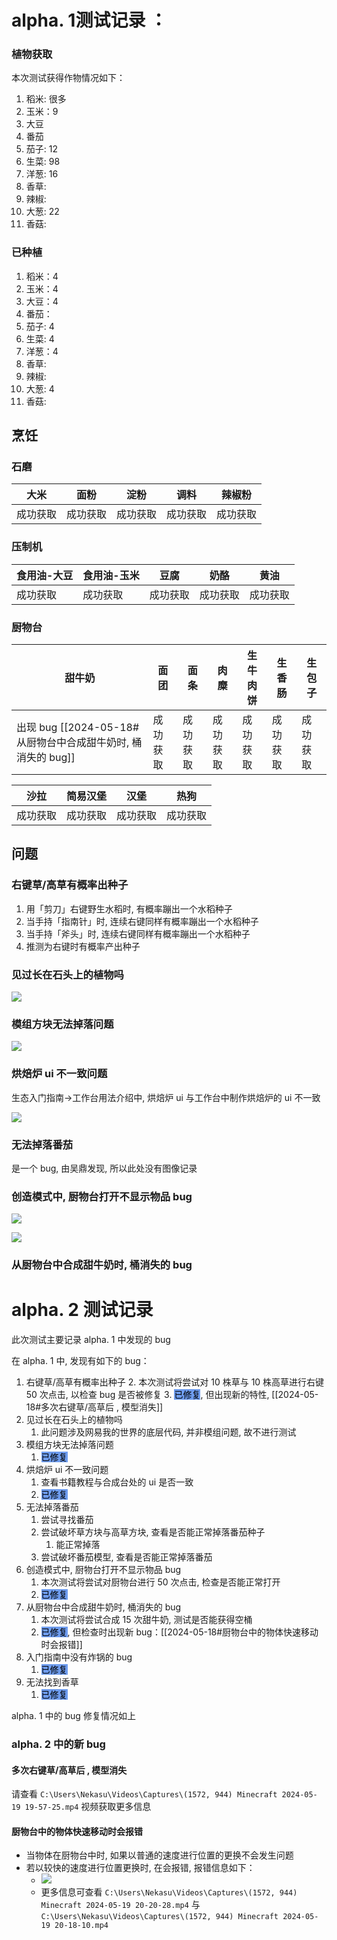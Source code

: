 # alpha. 1测试记录 ：

### 植物获取

本次测试获得作物情况如下：
1. 稻米: 很多
2. 玉米：9
3. 大豆
4. 番茄
5. 茄子: 12
6. 生菜: 98
7. 洋葱: 16
8. 香草: 
9. 辣椒: 
10. 大葱: 22
11. 香菇:
### 已种植

1. 稻米：4
2. 玉米：4
3. 大豆：4
4. 番茄：
5. 茄子: 4
6. 生菜: 4
7. 洋葱：4
8. 香草: 
9. 辣椒: 
10. 大葱: 4
11. 香菇:

## 烹饪

### 石磨

| 大米   | 面粉   | 淀粉   | 调料   | 辣椒粉  |
| ---- | ---- | ---- | ---- | ---- |
| 成功获取 | 成功获取 | 成功获取 | 成功获取 | 成功获取 |

### 压制机


| 食用油-大豆 | 食用油-玉米 | 豆腐   | 奶酪   | 黄油   |
| ------ | ------ | ---- | ---- | ---- |
| 成功获取   | 成功获取   | 成功获取 | 成功获取 | 成功获取 |

### 厨物台


| 甜牛奶                                         | 面团   | 面条   | 肉糜   | 生牛肉饼 | 生香肠  | 生包子  |
| ------------------------------------------- | ---- | ---- | ---- | ---- | ---- | ---- |
| 出现 bug [[2024-05-18#从厨物台中合成甜牛奶时, 桶消失的 bug]] | 成功获取 | 成功获取 | 成功获取 | 成功获取 | 成功获取 | 成功获取 |

| 沙拉   | 简易汉堡 | 汉堡   | 热狗   |
| ---- | ---- | ---- | ---- |
| 成功获取 | 成功获取 | 成功获取 | 成功获取 |

## 问题

### 右键草/高草有概率出种子

1. 用「剪刀」右键野生水稻时, 有概率蹦出一个水稻种子
2. 当手持「指南针」时, 连续右键同样有概率蹦出一个水稻种子
3. 当手持「斧头」时, 连续右键同样有概率蹦出一个水稻种子
4. 推测为右键时有概率产出种子

### 见过长在石头上的植物吗

![](https://raw.githubusercontent.com/Nekasu/Blog_pics/main/20240518222734.png)

### 模组方块无法掉落问题

![](https://raw.githubusercontent.com/Nekasu/Blog_pics/main/ec405e61a1920bc123c986da7aa16e2.png)

### 烘焙炉 ui 不一致问题

生态入门指南->工作台用法介绍中, 烘焙炉 ui 与工作台中制作烘焙炉的 ui 不一致

![](https://raw.githubusercontent.com/Nekasu/Blog_pics/main/d2f0f7944d9ac4daf0a10a8aed1a2b3.png)


### 无法掉落番茄

是一个 bug, 由吴鼎发现, 所以此处没有图像记录

### 创造模式中, 厨物台打开不显示物品 bug

![](https://raw.githubusercontent.com/Nekasu/Blog_pics/main/20240519172639.png)

![](https://raw.githubusercontent.com/Nekasu/Blog_pics/main/20240519172653.png)

### 从厨物台中合成甜牛奶时, 桶消失的 bug


# alpha. 2 测试记录

此次测试主要记录 alpha. 1 中发现的 bug

在 alpha. 1 中, 发现有如下的 bug：
1. 右键草/高草有概率出种子
	2. 本次测试将尝试对 10 株草与 10 株高草进行右键 50 次点击, 以检查 bug 是否被修复
	3. <mark style="background: #6495EDED;">已修复</mark>, 但出现新的特性, [[2024-05-18#多次右键草/高草后 , 模型消失]]
2. 见过长在石头上的植物吗
	1. 此问题涉及网易我的世界的底层代码, 并非模组问题, 故不进行测试
3. 模组方块无法掉落问题
	1. <mark style="background: #6495EDED;">已修复</mark>
4. 烘焙炉 ui 不一致问题
	1. 查看书籍教程与合成台处的 ui 是否一致
	2. <mark style="background: #6495EDED;">已修复</mark>
5. 无法掉落番茄
	1. 尝试寻找番茄
	2. 尝试破坏草方块与高草方块, 查看是否能正常掉落番茄种子
		1. 能正常掉落
	3. 尝试破坏番茄模型, 查看是否能正常掉落番茄
6. 创造模式中, 厨物台打开不显示物品 bug
	1. 本次测试将尝试对厨物台进行 50 次点击, 检查是否能正常打开
	2. <mark style="background: #6495EDED;">已修复</mark>
7. 从厨物台中合成甜牛奶时, 桶消失的 bug
	1. 本次测试将尝试合成 15 次甜牛奶, 测试是否能获得空桶
	2. <mark style="background: #6495EDED;">已修复</mark>, 但检查时出现新 bug：[[2024-05-18#厨物台中的物体快速移动时会报错]]
8. 入门指南中没有炸锅的 bug
	1. <mark style="background: #6495EDED;">已修复</mark>
9. 无法找到香草
	1. <mark style="background: #6495EDED;">已修复</mark>

alpha. 1 中的 bug 修复情况如上

### alpha. 2 中的新 bug

#### 多次右键草/高草后 , 模型消失

请查看 `C:\Users\Nekasu\Videos\Captures\(1572, 944) Minecraft 2024-05-19 19-57-25.mp4` 视频获取更多信息

#### 厨物台中的物体快速移动时会报错

- 当物体在厨物台中时, 如果以普通的速度进行位置的更换不会发生问题
- 若以较快的速度进行位置更换时, 在会报错, 报错信息如下：
	- ![](https://raw.githubusercontent.com/Nekasu/Blog_pics/main/60452d10d9cd5b921cc4ebcdf74ecd2.png)
	- 更多信息可查看 `C:\Users\Nekasu\Videos\Captures\(1572, 944) Minecraft 2024-05-19 20-20-28.mp4` 与 `C:\Users\Nekasu\Videos\Captures\(1572, 944) Minecraft 2024-05-19 20-18-10.mp4`